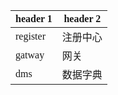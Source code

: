 <font face="Simsun" size=3>

header 1 | header 2
---|---
register | 注册中心
gatway | 网关
dms | 数据字典


</font>